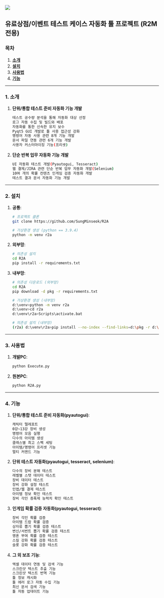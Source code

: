 <img src="autoBtnBox.jpg" />



## 유료상점/이벤트 테스트 케이스 자동화 툴 프로젝트 (R2M 전용)

### 목차

1. [**소개**](#1-소개)
2. [**설치**](#2-설치)
3. [**사용법**](#3-사용법)
4. [**기능**](#4-기능)

---

### 1. 소개

1. **단위/통합 테스트 준비 자동화 기능 개발**

    ```bash
    테스트 공수량 분석을 통해 자동화 대상 선정
    로그 자동 수집 및 빌드와 배포 
    자동화를 통한 신속한 유지 보수
    Pyqt5 GUI 개발로 툴 사용 접근성 강화
    명령어 자동 사용 관련 8개 기능 개발
    문서 파일 연동 관련 6개 기능 개발
    사용자 커스터마이징 기능(프리셋)
    ```

2. **단순 반복 업무 자동화 기능 개발**

    ```bash
    UI 자동화 테스트 개발(Pyautogui, Tesseract)
    웹 결제/JIRA 관련 단순 반복 업무 자동화 개발(Selenium)
    10여 개의 확률 컨텐츠 인게임 검증 자동화 개발
    테스트 결과 문서 자동화 기능 개발
    ```

---

### 2. 설치

1. **공통**:

    ```bash
    # 프로젝트 클론
    git clone https://github.com/SungMinseok/R2A
    ```
    
    ```bash
    # 가상환경 생성 (python == 3.9.4)
    python -m venv r2a
    ```
2. **외부망**:
    ```bash
    # 의존성 설치
    cd R2A
    pip install -r requirements.txt
    ```
    
3. **내부망**:
    ```bash
    # 의존성 다운로드 (외부망)
    cd R2A
    pip download -d pkg -r requirements.txt

    # 가상환경 생성 (내부망)
    d:\venv>python -m venv r2a
    d:\venv>cd r2a
    d:\venv\r2a>Scripts\activate.bat
    
    # 의존성 설치 (내부망)
    (r2a) d:\venv\r2a>pip install --no-index --find-links=d:\pkg -r d:\r2a\requirements.txt
    ```

---

### 3. 사용법

1. **개발PC**:

    ```bash
    python Execute.py
    ```

2. **원본PC**:

    ```bash
    python R2A.py
    ```

---

### 4. 기능

1. **단위/통합 테스트 준비 자동화(pyautogui)**:

    ```bash
    캐릭터 텔레포트
    0강~13강 장비 생성
    명령어 모음 실행
    다수의 아이템 생성
    클래스별 최고 스펙 세팅
    아이템/명령어 프리셋 기능
    멀티 커맨드 기능
    ```

2. **단위 테스트 자동화(pyautogui, tesseract, selenium)**:

    ```bash
    다수의 장비 분해 테스트
    레벨별 스탯 데이터 테스트
    장비 데이터 테스트
    장비 강화 설정 테스트
    인앱/웹 결제 테스트
    아이템 정보 확인 테스트
    장비 각인 증폭제 능력치 확인 테스트
    ```
    
3. **인게임 확률 검증 자동화(pyautogui, tesseract)**:

    ```bash
    장비 각인 확률 검증
    아이템 드랍 확률 검증
    상자류 뽑기 확률 검증 테스트
    변신/서번트 뽑기 확률 검증 테스트
    영혼 부여 확률 검증 테스트
    스킬 강화 확률 검증 테스트
    슬롯 강화 확률 검증 테스트
    ```
    
4. **그 외 보조 기능**:

    ```bash
    엑셀 데이터 연동 및 검색 기능
    스크린샷 텍스트 추출 기능
    스크린샷 텍스트 번역 기능
    툴 정보 캐시화
    툴 에러 로그 자동 수집 기능
    최신 문서 검색 기능
    툴 자동 업데이트 기능
    ```
